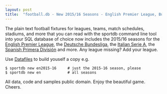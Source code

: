```yaml
---
layout: post
title:  "football.db - New 2015/16 Seasons - English Premier League, Bundesliga, And More"
---
```


The plain text football fixtures for leagues, teams, match schedules, stadiums, 
and more that you can read with the sportdb command line tool into your SQL database of choice 
now includes the 2015/16 seasons for the [English Premier League](https://github.com/openfootball/eng-england/tree/master/2015-16), 
the [Deutsche Bundesliga](https://github.com/openfootball/de-deutschland/tree/master/2015-16), 
the [Italian Serie A](https://github.com/openfootball/it-italy/tree/master/2015-16),
the [Spanish Primera División](https://github.com/openfootball/es-espana/tree/master/2015-16) and more. Any league missing? Add your league. 

Use [Datafiles](https://github.com/openfootball/datafile) to build youself a copy e.g. 

    $ sportdb new en2015-16     # just the 2015-16 season, please
    $ sportdb new en            # all seasons
    
All data, code and samples public domain. Enjoy the beautiful game. Cheers.
